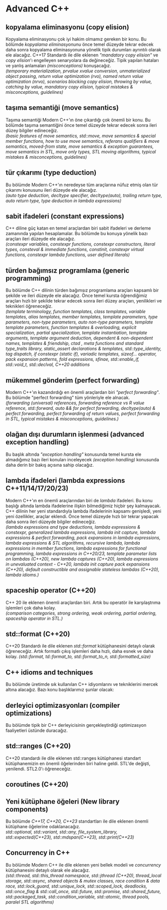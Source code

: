 # Advanced C++

## kopyalama eliminasyonu (copy elision)
Kopyalama eliminasyonu çok iyi hakim olmamız gereken bir konu. Bu bölümde _kopyalama eliminasyonunu_ önce temel düzeyde tekrar edecek daha sonra kopyalama eliminasyonuna yönelik tipik durumları ayrıntılı olarak ele alacağız. C++17 Standardı ile dile eklenen _"mandatory copy elision"_ ve _copy elision_'ı engelleyen senaryolara da değineceğiz. Tipik yapılan hataları ve yanlış anlamaları _(misconceptions)_ konuşacağız. <br>
_(temporary materialization, prvalue xvalue conversion, unmaterialized object passing, return value optimization (rvo), named return value optimization (nrvo), scenarios blocking copy elision, throwing by value, catching by value, mandatory copy elision, typical mistakes & misconceptions, guidelines)_

## taşıma semantiği (move semantics)
Taşıma semantiği Modern C++'ın öne çıkardığı çok önemli bir konu. Bu bölümde taşıma semantiğini önce temel düzeyde tekrar edecek sonra ileri düzey bilgiler edineceğiz.<br>
_(basic features of move semantics, std::move, move semantics & special member functions,  how to use move semantics, referans qualifiers & move semantics, moved-from state,  move semantics & exception guarantees, move semantics in STL, move only types, STL moving algorithms, typical mistakes & misconceptions, guidelines)_

## tür çıkarımı (type deduction)
Bu bölümde Modern C++'ın neredeyse tüm araçlarına nüfuz etmiş olan tür çıkarımı konusunu ileri düzeyde ele alacağız. <br> 
_(auto type deduction, decltype specifier, decltype(auto), trailing return type, auto return type, type deduction in lambda expressions)_

## sabit ifadeleri (constant expressions)
C++ diline güç katan en temel araçlardan biri sabit ifadeleri ve derleme zamanında yapılan hesaplamalar. Bu bölümde bu konuya yönelik bazı araçları ileri düzeyde ele alacağız. <br>
_(constexpr variables, constexpr functions, constexpr constructors, literal types, consteval & immediate functions, constinit, constexpr virtual functions, constexpr lambda functions, user defined literals)_

## türden bağımsız programlama (generic programming)
Bu bölümde C++ dilinin türden bağımsız programlama araçları kapsamlı bir şekilde ve ileri düzeyde ele alacağız. Önce temel kursta öğrendiğimiz araçları hızlı bir şekilde tekrar edecek sonra ileri düzey araçları, yenilikleri ve teknikleri öğreneceğiz.<br>
_(template terminology, function templates,  class templates, variable templates, alias templates, member templates, template parameters, type parameters, non-type parameters, auto non-type parameters, template template parameters, function templates & overloading, explicit specialization, partial specialization, template instantiation, template arguments, template argument deduction, dependent & non-dependent names, templates & friendship, ctad , meta functions and standard type_traits library, static_assert declarations & templates, std::type_identity, tag dispatch, if constexpr (static if), variadic templates, sizeof... operator, pack expansion patterns, fold expressions, sfinae, std::enable_if, std::void_t, std::declval, C++20 additions_

## mükemmel gönderim (perfect forwarding)
Modern C++'ın kazandırdığı en önemli araçlardan biri _"perfect forwarding"_. Bu bölümde "perfect forwarding" tüm yönleriyle ele alnacak. <br> 
_(forwarding (universal) references, forwarding reference vs R value reference, std::forward, auto && for perfect forwarding, decltype(auto) & perfect forwarding, perfect forwarding of return values, perfect forwarding in STL, typical mistakes & misconceptions, guidelines.)_

## olağan dışı durumların işlenmesi (advanced exception handling)
Bu başlık altında _"exception handling"_ konusunda temel kursta ele almadığımız bazı ileri konuları inceleyecek _(exception handling)_ konusunda daha derin bir bakış açısına sahip olacağız.

## lambda ifadeleri (lambda expressions C++11/14/17/20/23)
Modern C++'ın en önemli araçlarından biri de _lambda_ ifadeleri. Bu konu başlığı altında lambda ifadelerine ilişkin bilmediğimiz hiçbir şey kalmayacak. C++ dilinin her yeni standardıyla lambda ifadelerinin kapsamı genişledi, yeni yeni özellikler, araçlar eklendi. Önce temel düzeyde hızlı bir tekrar yapacak daha sonra ileri düzeyde bilgiler edineceğiz.<br> 
_(lambda expressions and type deductions, lambda expressions & constexpr, generalized lambda expressions, lambda init capture, lambda expressions & perfect forwarding, pack expansions in lambda expressions, lambda expressions & STL algorithms, recursive lambda, lambda expressions in member functions, lambda expressions for functional programming, lambda expressions in C++20/23, template parameter lists on lambdas (C++20), new lambda captures (C++20), lambda expressions in unevaluated context - C++20, lambda init capture pack expansions (C++20), default constructible and assignable stateless lambdas (C++20), lambda idioms.)_

## spaceship operator (C++20) 
C++ 20 ile eklenen önemli araçlardan biri. Artık bu operatör ile karşılaştrıma işlemleri çok daha kolay.<br>
_(comparison categories, strong ordering, weak ordering, partial ordering, spaceship operator in STL.)_

## std::format (C++20)
C++20 Standardı ile dile eklenen _std::format_ kütüphanesini detaylı olarak öğreneceğiz. Artık formatlı çıkış işlemleri daha hızlı, daha esnek ve daha kolay.
_(std::format, td::format_to, std::format_to_n, std::formatted_size)_

## C++ idioms and techniques
Bu bölümde üretimde sık kullanılan C++ idiyomlarını ve tekniklerini mercek altına alacağız. Bazı konu başlıklarımız şunlar olacak: <br>

## derleyici optimizasyonları (compiler optimizations)
Bu bölümde tipik bir C++ derleyicisinin gerçekleştirdiği optimizasyon faaliyetleri üstünde duracağız.<br>
 
## std::ranges (C++20)
C++20 standardı ile dile eklenen std::ranges kütüphanesi standart kütüphanemizin en önemli öğelerinden biri haline geldi. STL'de değişti, yenilendi. STL2.0'ı öğreneceğiz.

## coroutines (C++20)

## Yeni kütüphane öğeleri (New library components)
Bu bölümde _C++17, C++20, C++23_ standartları ile dile eklenen önemli kütüphane öğelerine odaklanacağız.<br>
_std::optional, std::variant, std::any, file_system_library, std::expected(C++23), std::mdspan(C++23), std::print(C++23)_
 
## Concurrency in C++
Bu bölümde Modern C++ ile dile eklenen yeni bellek modeli ve _concurrency_ kütüphanesini detaylı olarak ele alacağız. <br>
_(std::thread, std::this_thread namespace, std::jthread (C++20), thread_local storage, std::async, shared objects & mutex classes, race condition & data race, 
std::lock_guard, std::unique_lock, std::scoped_lock, deadlocks, std::once_flag & std::call_once, std::future, std::promise, std::shared_future, std::packaged_task, std::condition_variable, std::atomic, thread pools, paralel STL algorithms)_
